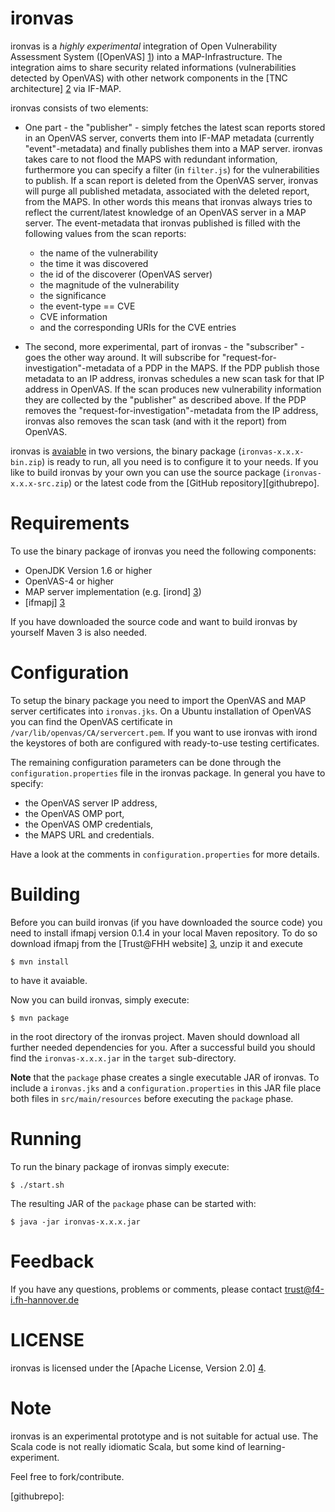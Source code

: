 ironvas
=======
ironvas is a *highly experimental* integration of Open Vulnerability
Assessment System ([OpenVAS] [1]) into a MAP-Infrastructure. The integration
aims to share security related informations (vulnerabilities
detected by OpenVAS) with other network components in the [TNC architecture] [2]
via IF-MAP.

ironvas consists of two elements:

* One part - the "publisher" - simply fetches the latest scan reports stored in
  an OpenVAS server, converts them into IF-MAP metadata
  (currently "event"-metadata) and finally publishes them into a MAP server.
  ironvas takes care to not flood the MAPS with
  redundant information, furthermore you can specify a filter (in `filter.js`)
  for the vulnerabilities to publish.
  If a scan report is deleted from the OpenVAS server, ironvas will purge all
  published metadata, associated with the deleted report, from the MAPS.
  In other words this means that ironvas always tries to reflect the current/latest
  knowledge of an OpenVAS server in a MAP server.
  The event-metadata that ironvas published is filled with the following
  values from the scan reports:
  - the name of the vulnerability
  - the time it was discovered
  - the id of the discoverer (OpenVAS server)
  - the magnitude of the vulnerability
  - the significance
  - the event-type == CVE
  - CVE information
  - and the corresponding URIs for the CVE entries

* The second, more experimental, part of ironvas - the "subscriber" - goes the
  other way around.
  It will subscribe for "request-for-investigation"-metadata of a PDP in the MAPS.
  If the PDP publish those metadata to an IP address, ironvas schedules a new
  scan task for that IP address in OpenVAS. If the scan produces new
  vulnerability information they are collected by the "publisher" as described
  above.
  If the PDP removes the "request-for-investigation"-metadata from the IP
  address, ironvas also removes the scan task (and with it the report) from
  OpenVAS.

ironvas is [avaiable][3] in two versions, the binary package (`ironvas-x.x.x-bin.zip`)
is ready to run, all you need is to configure it to your needs.
If you like to build ironvas by your own you can use the source package
(`ironvas-x.x.x-src.zip`) or the latest code from the [GitHub repository][githubrepo].


Requirements
============
To use the binary package of ironvas you need the following components:

* OpenJDK Version 1.6 or higher
* OpenVAS-4 or higher
* MAP server implementation (e.g. [irond] [3])
* [ifmapj] [3]

If you have downloaded the source code and want to build ironvas by
yourself Maven 3 is also needed.


Configuration
=============
To setup the binary package you need to import the OpenVAS and MAP server
certificates into `ironvas.jks`.
On a Ubuntu installation of OpenVAS you can find the OpenVAS certificate in
`/var/lib/openvas/CA/servercert.pem`. If you want to use ironvas with irond
the keystores of both are configured with ready-to-use testing certificates.

The remaining configuration parameters can be done through the
`configuration.properties` file in the ironvas package.
In general you have to specify:

* the OpenVAS server IP address,
* the OpenVAS OMP port,
* the OpenVAS OMP credentials,
* the MAPS URL and credentials.

Have a look at the comments in `configuration.properties` for more details.


Building
========
Before you can build ironvas (if you have downloaded the source code)
you need to install ifmapj version 0.1.4 in your local Maven
repository. To do so download ifmapj from the [Trust@FHH website] [3], unzip it
and execute

	$ mvn install

to have it avaiable.

Now you can build ironvas, simply execute:

	$ mvn package

in the root directory of the ironvas project.
Maven should download all further needed dependencies for you. After a successful
build you should find the `ironvas-x.x.x.jar` in the `target` sub-directory.

**Note** that the `package` phase creates a single executable JAR of ironvas. To
include a `ironvas.jks` and a `configuration.properties` in this JAR file place
both files in `src/main/resources` before executing the `package` phase.


Running
=======
To run the binary package of ironvas simply execute:

	$ ./start.sh

The resulting JAR of the `package` phase can be started with:

	$ java -jar ironvas-x.x.x.jar


Feedback
========
If you have any questions, problems or comments, please contact
	<trust@f4-i.fh-hannover.de>


LICENSE
=======
ironvas is licensed under the [Apache License, Version 2.0] [4].


Note
====

ironvas is an experimental prototype and is not suitable for actual use. The Scala code is not
really idiomatic Scala, but some kind of learning-experiment.

Feel free to fork/contribute.


[1]: http://www.openvas.org
[2]: http://www.trustedcomputinggroup.org/developers/trusted_network_connect
[3]: https://trust.inform.fh-hannover.de/joomla/index.php/downloads
[4]: http://www.apache.org/licenses/LICENSE-2.0.html
[githubrepo]:
